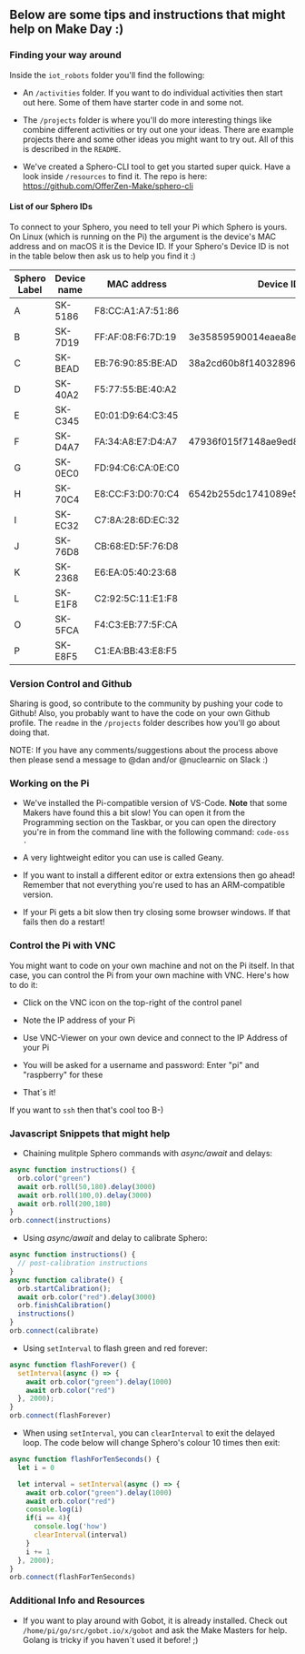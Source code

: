 ## Below are some tips and instructions that might help on Make Day :)

### Finding your way around

Inside the `iot_robots` folder you'll find the following:

* An `/activities` folder. If you want to do individual activities then start out here. Some of them have starter code in and some not.

* The `/projects` folder is where you'll do more interesting things like combine different activities or try out one your ideas. There are example projects there and some other ideas you might want to try out. All of this is described in the `README`.

* We've created a Sphero-CLI tool to get you started super quick. Have a look inside `/resources` to find it. The repo is here:
https://github.com/OfferZen-Make/sphero-cli

#### List of our Sphero IDs

To connect to your Sphero, you need to tell your Pi which Sphero is yours. On Linux (which is running on the Pi) the argument is the device's MAC address and on macOS it is the Device ID. If your Sphero's Device ID is not in the table below then ask us to help you find it :)


| Sphero Label | Device name	  | MAC address       | Device ID                        |
| -------------| -------------- | ----------------- | -------------------------------- |
| A            | SK-5186        | F8:CC:A1:A7:51:86	| |
| B            | SK-7D19        | FF:AF:08:F6:7D:19	| 3e35859590014eaea8ed68eb3d5874f2 |
| C            | SK-BEAD        | EB:76:90:85:BE:AD	| 38a2cd60b8f14032896de2c9739d5ffe |
| D            | SK-40A2        | F5:77:55:BE:40:A2	| |
| E            | SK-C345        | E0:01:D9:64:C3:45	| |
| F            | SK-D4A7        | FA:34:A8:E7:D4:A7	| 47936f015f7148ae9ed81ef2a08f91b4 |
| G            | SK-0EC0        | FD:94:C6:CA:0E:C0	| |
| H            | SK-70C4        | E8:CC:F3:D0:70:C4	| 6542b255dc1741089e5fa58752f67fea |
| I            | SK-EC32        | C7:8A:28:6D:EC:32	| |
| J            | SK-76D8        | CB:68:ED:5F:76:D8	| |
| K            | SK-2368        | E6:EA:05:40:23:68	| |
| L            | SK-E1F8        | C2:92:5C:11:E1:F8	| |
| O            | SK-5FCA        | F4:C3:EB:77:5F:CA	| |
| P            | SK-E8F5        | C1:EA:BB:43:E8:F5 | |

<!-- | M            | SK-E1F8        | C2:92:5C:11:E1:F8	| 5cb4cdd41c1b4b0b8b5b0c185458b31b | -->

### Version Control and Github

Sharing is good, so contribute to the community by pushing your code to Github! Also, you probably want to have the code on your own Github profile. The `readme` in the `/projects` folder describes how you'll go about doing that.

NOTE: If you have any comments/suggestions about the process above then please send a message to @dan and/or @nuclearnic on Slack :)

### Working on the Pi

* We've installed the Pi-compatible version of VS-Code. <b>Note</b> that some Makers have found this a bit slow! You can open it from the Programming section on the Taskbar, or you can open the directory you're in from the command line with the following command:
`code-oss .`

* A very lightweight editor you can use is called Geany.

* If you want to install a different editor or extra extensions then go ahead! Remember that not everything you're used to has an ARM-compatible version.

* If your Pi gets a bit slow then try closing some browser windows. If that fails then do a restart!


### Control the Pi with VNC

You might want to code on your own machine and not on the Pi itself. In that case, you can control the Pi from your own machine with VNC. Here's how to do it:

* Click on the VNC icon on the top-right of the control panel

* Note the IP address of your Pi

* Use VNC-Viewer on your own device and connect to the IP Address of your Pi

* You will be asked for a username and password: Enter "pi" and "raspberry" for these

* That´s it!

If you want to `ssh` then that's cool too B-)


### Javascript Snippets that might help

* Chaining mulitple Sphero commands with <i>async/await</i> and delays:

```javascript
async function instructions() {
  orb.color("green")
  await orb.roll(50,180).delay(3000)
  await orb.roll(100,0).delay(3000)
  await orb.roll(200,180)
}
orb.connect(instructions)
```

* Using <i>async/await</i> and delay to calibrate Sphero:

```javascript
async function instructions() {
  // post-calibration instructions
}
async function calibrate() {
  orb.startCalibration();
  await orb.color("red").delay(3000)
  orb.finishCalibration()
  instructions()
}
orb.connect(calibrate)
```

* Using `setInterval` to flash green and red forever:

```javascript
async function flashForever() {
  setInterval(async () => {
    await orb.color("green").delay(1000)
    await orb.color("red")
  }, 2000);
}
orb.connect(flashForever)
```

* When using `setInterval`, you can `clearInterval` to exit the delayed loop. The code below will change Sphero's colour 10 times then exit:

```javascript
async function flashForTenSeconds() {
  let i = 0

  let interval = setInterval(async () => {
    await orb.color("green").delay(1000)
    await orb.color("red")
    console.log(i)
    if(i == 4){
      console.log('how')
      clearInterval(interval)
    }
    i += 1
  }, 2000);
}
orb.connect(flashForTenSeconds)
```

### Additional Info and Resources

* If you want to play around with Gobot, it is already installed. Check out `/home/pi/go/src/gobot.io/x/gobot` and ask the Make Masters for help. Golang is tricky if you haven´t used it before! ;)


